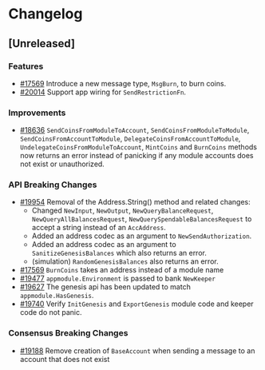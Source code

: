 <!--
Guiding Principles:
Changelogs are for humans, not machines.
There should be an entry for every single version.
The same types of changes should be grouped.
Versions and sections should be linkable.
The latest version comes first.
The release date of each version is displayed.
Mention whether you follow Semantic Versioning.
Usage:
Change log entries are to be added to the Unreleased section under the
appropriate stanza (see below). Each entry should ideally include a tag and
the Github issue reference in the following format:
* (<tag>) [#<issue-number>] Changelog message.
Types of changes (Stanzas):
"Features" for new features.
"Improvements" for changes in existing functionality.
"Deprecated" for soon-to-be removed features.
"Bug Fixes" for any bug fixes.
"API Breaking" for breaking exported APIs used by developers building on SDK.
Ref: https://keepachangelog.com/en/1.0.0/
-->

# Changelog

## [Unreleased]

### Features

* [#17569](https://github.com/cosmos/cosmos-sdk/pull/17569) Introduce a new message type, `MsgBurn`, to burn coins.
* [#20014](https://github.com/cosmos/cosmos-sdk/pull/17569) Support app wiring for `SendRestrictionFn`.

### Improvements

* [#18636](https://github.com/cosmos/cosmos-sdk/pull/18636) `SendCoinsFromModuleToAccount`, `SendCoinsFromModuleToModule`, `SendCoinsFromAccountToModule`, `DelegateCoinsFromAccountToModule`, `UndelegateCoinsFromModuleToAccount`, `MintCoins` and `BurnCoins` methods now returns an error instead of panicking if any module accounts does not exist or unauthorized.

### API Breaking Changes

* [#19954](https://github.com/cosmos/cosmos-sdk/pull/19954) Removal of the Address.String() method and related changes:
    * Changed `NewInput`, `NewOutput`, `NewQueryBalanceRequest`, `NewQueryAllBalancesRequest`, `NewQuerySpendableBalancesRequest` to accept a string instead of an `AccAddress`.
    * Added an address codec as an argument to `NewSendAuthorization`.
    * Added an address codec as an argument to `SanitizeGenesisBalances` which also returns an error.
    * (simulation) `RandomGenesisBalances` also returns an error.
* [#17569](https://github.com/cosmos/cosmos-sdk/pull/17569) `BurnCoins` takes an address instead of a module name
* [#19477](https://github.com/cosmos/cosmos-sdk/pull/19477) `appmodule.Environment` is passed to bank `NewKeeper`
* [#19627](https://github.com/cosmos/cosmos-sdk/pull/19627) The genesis api has been updated to match `appmodule.HasGenesis`.
* [#19740](https://github.com/cosmos/cosmos-sdk/pull/19740) Verify `InitGenesis` and `ExportGenesis` module code and keeper code do not panic.

### Consensus Breaking Changes

* [#19188](https://github.com/cosmos/cosmos-sdk/pull/19188) Remove creation of `BaseAccount` when sending a message to an account that does not exist
